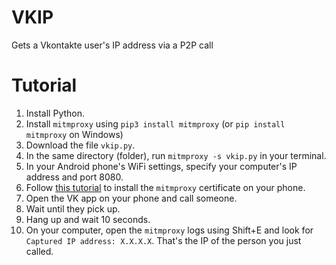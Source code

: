 # VKIP
Gets a Vkontakte user's IP address via a P2P call

# Tutorial
1. Install Python.
2. Install `mitmproxy` using `pip3 install mitmproxy` (or `pip install mitmproxy` on Windows)
3. Download the file `vkip.py`.
4. In the same directory (folder), run `mitmproxy -s vkip.py` in your terminal.
5. In your Android phone's WiFi settings, specify your computer's IP address and port 8080.
6. Follow [this tutorial](https://gist.github.com/stefanstranger/7a17b53e0bc3d354e94774420ec406a2) to install the `mitmproxy` certificate on your phone.
7. Open the VK app on your phone and call someone.
8. Wait until they pick up.
9. Hang up and wait 10 seconds.
10. On your computer, open the `mitmproxy` logs using Shift+E and look for `Captured IP address: X.X.X.X`. That's the IP of the person you just called.